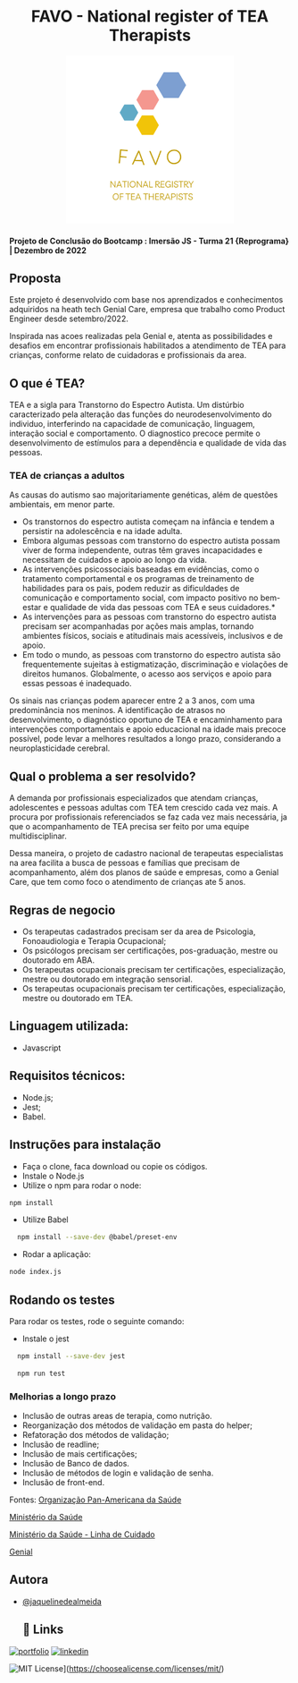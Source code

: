 <h1 align="center">FAVO - National register of TEA Therapists</h1>
<div align="center">
  <img width="300" height="300" src="img/Logo%20Favo.svg" alt="logo favo"/>
</div>

#### Projeto de Conclusão do Bootcamp : Imersão JS - Turma 21 {Reprograma} | Dezembro de 2022 

## Proposta

Este projeto é desenvolvido com base nos aprendizados e conhecimentos adquiridos na heath tech Genial Care, empresa que trabalho como Product Engineer desde setembro/2022.

Inspirada nas acoes realizadas pela Genial e, atenta as possibilidades e desafios em encontrar profissionais habilitados a atendimento de TEA para crianças, conforme relato de cuidadoras e profissionais da area. 

## O que é TEA?

TEA e a sigla para Transtorno do Espectro Autista. 
Um distúrbio caracterizado pela alteração das funções do neurodesenvolvimento do individuo, interferindo na capacidade de comunicação, linguagem, interação social e comportamento.
O diagnostico precoce permite o desenvolvimento de estímulos para a dependência e qualidade de vida das pessoas.


### TEA de crianças a adultos  

As causas do autismo sao majoritariamente genéticas, além de questões ambientais, em menor parte.

* Os transtornos do espectro autista começam na infância e tendem a persistir na adolescência e na idade adulta.
* Embora algumas pessoas com transtorno do espectro autista possam viver de forma independente, outras têm graves incapacidades e necessitam de cuidados e apoio ao longo da vida.
* As intervenções psicossociais baseadas em evidências, como o tratamento comportamental e os programas de treinamento de habilidades para os pais, podem reduzir as dificuldades de comunicação e comportamento social, com impacto positivo no bem-estar e qualidade de vida das pessoas com TEA e seus cuidadores.*
* As intervenções para as pessoas com transtorno do espectro autista precisam ser acompanhadas por ações mais amplas, tornando ambientes físicos, sociais e atitudinais mais acessíveis, inclusivos e de apoio.
* Em todo o mundo, as pessoas com transtorno do espectro autista são frequentemente sujeitas à estigmatização, discriminação e violações de direitos humanos. Globalmente, o acesso aos serviços e apoio para essas pessoas é inadequado.


Os sinais nas crianças podem aparecer entre 2 a 3 anos, com uma predominância nos meninos.
A identificação de atrasos no desenvolvimento, o diagnóstico oportuno de TEA e encaminhamento para intervenções comportamentais e apoio educacional na idade mais precoce possível, pode levar a melhores resultados a longo prazo, considerando a neuroplasticidade cerebral.

## Qual o problema a ser resolvido?

A demanda por profissionais especializados  que atendam crianças, adolescentes e pessoas adultas com TEA tem crescido cada vez mais.
A procura por profissionais referenciados se faz cada vez mais necessária, ja que o acompanhamento de TEA precisa ser feito por uma equipe multidisciplinar. 

Dessa maneira, o projeto de cadastro nacional de terapeutas especialistas na area facilita a busca de pessoas e famílias que precisam de acompanhamento, além dos  planos de saúde e empresas, como a Genial Care, que tem como foco o atendimento de crianças ate 5 anos.

## Regras de negocio

- Os terapeutas cadastrados precisam ser da area de Psicologia, Fonoaudiologia e Terapia Ocupacional;
- Os psicólogos precisam ser certificações, pos-graduação, mestre ou doutorado em ABA.
- Os terapeutas ocupacionais precisam ter certificações, especialização, mestre ou doutorado em integração sensorial.
-  Os terapeutas ocupacionais precisam ter certificações, especialização, mestre ou doutorado em TEA.

## Linguagem utilizada:

- Javascript

## Requisitos técnicos:
- Node.js;
- Jest;
- Babel.

## Instruções para instalação

- Faça o clone, faca download ou copie os códigos. 
- Instale o Node.js
- Utilize o npm para rodar o node:
  
```bash
npm install
```
- Utilize Babel

```bash
  npm install --save-dev @babel/preset-env
```

- Rodar a aplicação:

```bash
node index.js
```

## Rodando os testes

Para rodar os testes, rode o seguinte comando:

- Instale o jest

```bash
  npm install --save-dev jest
```

```bash
  npm run test
```

### Melhorias a longo prazo
 - Inclusão de outras areas de terapia, como nutrição. 
 - Reorganização dos métodos de validação em pasta do helper;
 - Refatoração dos métodos de validação;
 - Inclusão de readline;
 - Inclusão de mais certificações; 
 - Inclusão de Banco de dados.
 - Inclusão de métodos de login e validação de senha.
 - Inclusão de front-end.

Fontes: 
[Organização Pan-Americana da Saúde](https://www.paho.org/pt/topicos/transtorno-do-espectro-autista)

[Ministério da Saúde](https://www.gov.br/saude/pt-br/assuntos/noticias/2022/abril/tea-saiba-o-que-e-o-transtorno-do-espectro-autista-e-como-o-sus-tem-dado-assistencia-a-pacientes-e-familiares)

[Ministério da Saúde - Linha de Cuidado](https://linhasdecuidado.saude.gov.br/portal/transtorno-do-espectro-autista/definicao-tea/)

[Genial](https://genialcare.com.br/blog/autismo/)


## Autora
- [@jaquelinedealmeida](h)
  ## 🔗 Links
[![portfolio](https://img.shields.io/badge/my_portfolio-000?style=for-the-badge&logo=ko-fi&logoColor=white)](https://jaquelinedealmeida.github.io/my-portfolio-challenge3/)
[![linkedin](https://img.shields.io/badge/linkedin-0A66C2?style=for-the-badge&logo=linkedin&logoColor=white)](ttps://www.linkedin.com/in/jaqueline-de-almeida/)




![MIT License](https://img.shields.io/badge/License-MIT-green.svg)](https://choosealicense.com/licenses/mit/)

